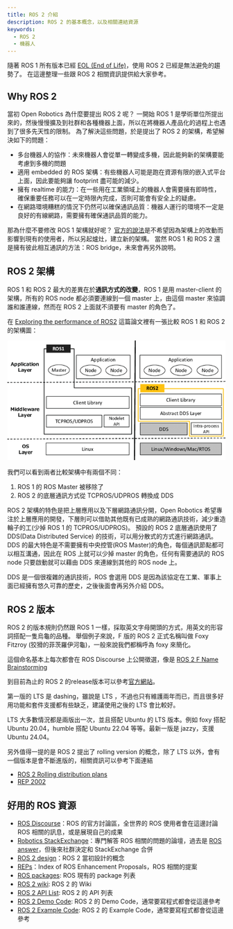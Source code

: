 ```yaml
---
title: ROS 2 介紹
description: ROS 2 的基本概念，以及相關連結資源
keywords:
  - ROS 2
  - 機器人
---
```


隨著 ROS 1 所有版本已經 [EOL (End of Life)](https://www.ros.org/blog/noetic-eol/)，使用 ROS 2 已經是無法避免的趨勢了。
在這邊整理一些跟 ROS 2 相關資訊提供給大家參考。

## Why ROS 2

當初 Open Robotics 為什麼要提出 ROS 2 呢？
一開始 ROS 1 是學術單位所提出來的，然後慢慢擴及到社群和各種機器上面，所以在將機器人產品化的過程上也遇到了很多先天性的限制。
為了解決這些問題，於是提出了 ROS 2 的架構，希望解決如下的問題：

* 多台機器人的協作：未來機器人會從單一轉變成多機，因此能夠新的架構要能考慮到多機的問題
* 適用 embedded 的 ROS 架構：有些機器人可能是跑在資源有限的嵌入式平台上面，因此要能夠讓 footprint 盡可能的減少。
* 擁有 realtime 的能力：在一些用在工業領域上的機器人會需要擁有即時性，確保重要任務可以在一定時限內完成，否則可能會有安全上的疑慮。
* 在網路環境糟糕的情況下仍然可以確保通訊品質：機器人運行的環境不一定是良好的有線網路，需要擁有確保通訊品質的能力。

那為什麼不要修改 ROS 1 架構就好呢？
[官方的說法](https://design.ros2.org/articles/why_ros2.html#why-not-just-enhance-ros-1)是不希望因為架構上的改動而影響到現有的使用者，所以另起爐灶，建立新的架構。
當然 ROS 1 和 ROS 2 還是擁有彼此相互通訊的方法：ROS bridge，未來會再另外說明。

## ROS 2 架構

ROS 1 和 ROS 2 最大的差異在於**通訊方式的改變**，ROS 1 是用 master-client 的架構，所有的 ROS node 都必須要連線到一個 master 上，由這個 master 來協調誰和誰連線，然而在 ROS 2 上面就不須要有 master 的角色了。

在 [Exploring the performance of ROS2](https://www.researchgate.net/publication/309128426_Exploring_the_performance_of_ROS2) 這篇論文裡有一張比較 ROS 1 和 ROS 2 的架構圖：

![ROS 1 & ROS 2 architecture](images/ROS_architecture.png)

我們可以看到兩者比較架構中有兩個不同：

1. ROS 1 的 ROS Master 被移除了
2. ROS 2 的底層通訊方式從 TCPROS/UDPROS 轉換成 DDS

ROS 2 架構的特色是把上層應用以及下層網路通訊分開，Open Robotics 希望專注於上層應用的開發，下層則可以借助其他既有已成熟的網路通訊技術，減少重造輪子的工(少掉 ROS 1 的 TCPROS/UDPROS)。
預設的 ROS 2 底層通訊使用了 DDS(Data Distributed Service) 的技術，可以用分散式的方式進行網路通訊。
DDS 的最大特色是不需要擁有中央控管(ROS Master)的角色，每個通訊節點都可以相互溝通，因此在 ROS 上就可以少掉 master 的角色，任何有需要通訊的 ROS node 只要啟動就可以藉由 DDS 來連線到其他的 ROS node 上。

DDS 是一個很複雜的通訊技術，ROS 會選用 DDS 是因為該協定在工業、軍事上面已經擁有悠久可靠的歷史，之後後面會再另外介紹 DDS。

## ROS 2 版本

ROS 2 的版本規則仍然跟 ROS 1 一樣，採取英文字母開頭的方式，用英文的形容詞搭配一隻烏龜的品種。
舉個例子來說，F 版的 ROS 2 正式名稱叫做 Foxy Fitzroy (狡猾的菲茨羅伊河龜)，一般來說我們都稱呼為 foxy 來簡化。

這個命名基本上每次都會在 ROS Discourse 上公開徵選，像是 [ROS 2 F Name Brainstorming](https://discourse.ros.org/t/ros-2-f-name-brainstorming/11081)

到目前為止的 ROS 2 的release版本可以參考[官方網站](https://index.ros.org/doc/ros2/Releases/)。

第一版的 LTS 是 dashing，雖說是 LTS ，不過也只有維護兩年而已，而且很多好用功能和套件支援都有些缺乏，建議使用之後的 LTS 會比較好。

LTS 大多數情況都是兩版出一次，並且搭配 Ubuntu 的 LTS 版本。例如 foxy 搭配 Ubuntu 20.04，humble 搭配 Ubuntu 22.04 等等。最新一版是 jazzy，支援 Ubuntu 24.04。

另外值得一提的是 ROS 2 提出了 rolling version 的概念，除了 LTS 以外，會有一個版本是會不斷進版的，相關資訊可以參考下面連結

* [ROS 2 Rolling distribution plans](https://discourse.ros.org/t/ros-2-rolling-distribution-plans/13227)
* [REP 2002](https://ros.org/reps/rep-2002.html)

## 好用的 ROS 資源

* [ROS Discourse](https://discourse.ros.org/)：ROS 的官方討論區，全世界的 ROS 使用者會在這邊討論 ROS 相關的訊息，或是展現自己的成果
* [Robotics StackExchange](https://robotics.stackexchange.com/)：專門解答 ROS 相關的問題的論壇，過去是 [ROS answer](https://answers.ros.org/questions/)，但後來社群決定和 StackExchange 合併
* [ROS 2 design](https://design.ros2.org/)：ROS 2 當初設計的概念
* [REPs](https://ros.org/reps/rep-0000.html)：Index of ROS Enhancement Proposals，ROS 相關的提案
* [ROS packages](https://index.ros.org/packages/): ROS 現有的 package 列表
* [ROS 2 wiki](https://index.ros.org/doc/ros2/): ROS 2 的 Wiki
* [ROS 2 API List](http://docs.ros2.org/foxy/): ROS 2 的 API 列表
* [ROS 2 Demo Code](https://github.com/ros2/demos): ROS 2 的 Demo Code，通常要寫程式都會從這邊參考
* [ROS 2 Example Code](https://github.com/ros2/examples): ROS 2 的 Example Code，通常要寫程式都會從這邊參考
